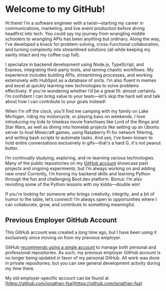 # Welcome to my GitHub!

Hi there! I'm a software engineer with a twist—starting my career in communications, marketing, and live event production before diving headfirst into tech. You could say my journey from wrangling middle schoolers to wrangling APIs has been anything but ordinary. Along the way, I’ve developed a knack for problem-solving, cross-functional collaboration, and turning complexity into streamlined solutions (all while keeping my sanity intact and my coffee cup full).

I specialize in backend development using Node.js, TypeScript, and Express, integrating third-party tools, and taming chaotic workflows. My experience includes building APIs, streamlining processes, and working extensively with HubSpot as a database of sorts. I’m also fluent in memes and excel at quickly learning new technologies to solve problems effectively. If you're wondering whether I’d be a great fit: almost certainly. I’m confident I can bring value to your team—let’s skip the hard sell and talk about how I can contribute to your goals instead!

When I’m off the clock, you’ll find me camping with my family on Lake Michigan, riding my motorcycle, or playing bass on weekends. I love introducing my kids to timeless movie franchises like Lord of the Rings and Star Wars, as well as diving into homelab projects like setting up an Ubuntu server to host Minecraft games, using Raspberry Pi for network filtering, and writing bash scripts to automate tasks. And yes, I’ve been known to hold entire conversations exclusively in gifs—that's a hard G, it's not peanut butter.

I’m continually studying, exploring, and re-learning various technologies. Many of the public repositories on my [GitHub account](https://github.com/JonathanCrider) showcase past projects and ongoing experiments, but I’m always working on and adding new ones! Currently, I’m honing my backend skills and learning Python through the fun and challenging Boot.dev platform. Bonus: I’m also revisiting some of the Python lessons with my kiddo—double win!

If you're looking for someone who brings creativity, integrity, and a bit of humor to the table, let’s connect! I’m always open to opportunities where I can collaborate, grow, and contribute to something meaningful.

## Previous Employer GitHub Account

This GitHub account was created a long time ago, but I have been using it exclusively since moving on from my previous employer.

GitHub [recommends using a single account](https://docs.github.com/en/account-and-profile/setting-up-and-managing-your-personal-account-on-github/managing-your-personal-account/merging-multiple-personal-accounts) to manage both personal and professional repositories. As such, my previous employer GitHub account is no longer being updated in favor of my personal GitHub. All work was done in private repositories, but you can see general development activity during my time there.

My old employer-specific account can be found at [https://github.com/jonathan-fsa](https://github.com/jonathan-fsa)

